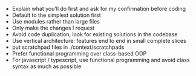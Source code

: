 - Explain what you’ll do first and ask for my confirmation before coding
- Default to the simplest solution first
- Use modules rather than large files
- Only make the changes I request
- Avoid code duplication, look for existing solutions in the codebase
- Use vertical architecture: features end to end in small complete slices
- put scratchpad files in ./context/scratchpads
- Prefer functional programming over class-based OOP
- For javascript / typescript, use functional programming and avoid class syntax as much as possible